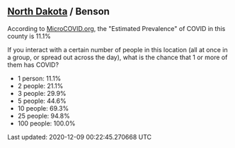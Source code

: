 
## [North Dakota](/united-states/north-dakota) / Benson

According to [MicroCOVID.org](http://microcovid.org),
the "Estimated Prevalence" of COVID in this county is 11.1%

If you interact with a certain number of people in this location
(all at once in a group, or spread out across the day), what is the chance that
1 or more of them has COVID?

- 1 person: 11.1%
- 2 people: 21.1%
- 3 people: 29.9%
- 5 people: 44.6%
- 10 people: 69.3%
- 25 people: 94.8%
- 100 people: 100.0%

Last updated: 2020-12-09 00:22:45.270668 UTC
